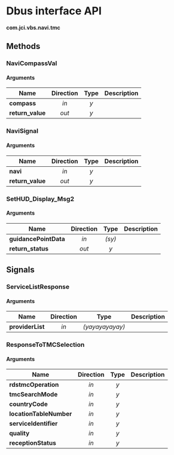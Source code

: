 
# Dbus interface API

**com.jci.vbs.navi.tmc**


## Methods

### NaviCompassVal



#### Arguments

| Name | Direction | Type | Description |
| --- | :---: | :---: | --- |
| **compass** | *in* | *y* |  |
| **return\_value** | *out* | *y* |  |


### NaviSignal



#### Arguments

| Name | Direction | Type | Description |
| --- | :---: | :---: | --- |
| **navi** | *in* | *y* |  |
| **return\_value** | *out* | *y* |  |


### SetHUD\_Display\_Msg2



#### Arguments

| Name | Direction | Type | Description |
| --- | :---: | :---: | --- |
| **guidancePointData** | *in* | *(sy)* |  |
| **return\_status** | *out* | *y* |  |



## Signals

### ServiceListResponse



#### Arguments

| Name | Direction | Type | Description |
| --- | :---: | :---: | --- |
| **providerList** | *in* | *(yayayayayay)* |  |


### ResponseToTMCSelection



#### Arguments

| Name | Direction | Type | Description |
| --- | :---: | :---: | --- |
| **rdstmcOperation** | *in* | *y* |  |
| **tmcSearchMode** | *in* | *y* |  |
| **countryCode** | *in* | *y* |  |
| **locationTableNumber** | *in* | *y* |  |
| **serviceIdentifier** | *in* | *y* |  |
| **quality** | *in* | *y* |  |
| **receptionStatus** | *in* | *y* |  |

